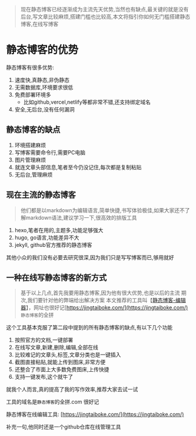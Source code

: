 
> 现在静态博客已经逐渐成为主流先天优势,当然也有缺点,最关键的就是没有后台,写文章比较麻烦,搭建门槛也比较高,本文将指引你如何无门槛搭建静态博客,在线写博客

# 静态博客的优势

静态博客有很多优势:

 1. 速度快,真静态,非伪静态
 2. 无需数据库,环境要求很低
 3. 免费部署环境多
    *  比如github,vercel,netlify等都非常不错,还支持绑定域名
 4. 安全,无后台,没有任何漏洞

## 静态博客的缺点
1. 环境搭建麻烦
2. 写博客需要命令行,需要PC电脑
3. 图片管理麻烦
4. 就连文章头部信息,笔者至今仍没记住,每次都是复制粘贴
5. 无后台,管理麻烦

## 现在主流的静态博客

>  他们都是以markdown为编辑语言,简单快捷,书写体验极佳,如果大家还不了解markdown语法,建议学习一下,很高效的排版工具
 
  1. hexo,笔者在用的,主题多,功能足够强大
  2. hugo, go语言,功能差异不大
  3. jekyll, github官方推荐的静态博客
 
 其他小众的我们没有必要去研究很深,因为我们只是写写博客而已,够用就好

## 一种在线写静态博客的新方式

> 基于以上几点,首先我要用静态博客,因为他有很大优势,也是以后的主流
> 期次,我们要针对他的弊端给出解决方案
> 本文推荐的工具叫【[静态博客-编辑器](https://jingtaiboke.com/)】，网址也很好记[https://jingtaiboke.com/](https://jingtaiboke.com/) `静态博客`的全拼

这个工具基本克服了第二段中提到的所有静态博客的缺点,有以下几个功能

1. 按照官方的文档,一键部署
2. 在线写文章,新建,删除,编辑,全部在线
3. 比较难记的文章头,标签,文章分类也是一键插入
4. 截图直接粘贴,就能上传到图床,非常方便
5. 还整合了市面上大多数免费图床,上传快捷
6. 支持一键发布,这个就牛了

就我个人而言,真的提高了我的写作效率,推荐大家去试一试

工具的域名是`静态博客`的全拼.com 很好记

静态博客在线编辑工具: [https://jingtaiboke.com/](https://jingtaiboke.com/)

补充一句,他同时还是一个github仓库在线管理工具


